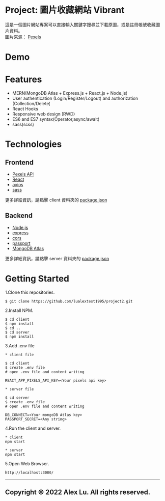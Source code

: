 # Project: 圖片收藏網站 Vibrant

這是一個圖片網站專案可以直接輸入關鍵字搜尋並下載原圖，或是註冊帳號收藏圖片資料。
<br />
圖片來源： [Pexels](https://www.pexels.com/)

# Demo

# Features

- MERN(MongoDB Atlas + Express.js + React.js + Node.js)
- User authentication (Login/Register/Logout) and authorization (Collection/Delete)
- React Hooks
- Responsive web design (RWD)
- ES6 and ES7 syntax(Operator,async/await)
- sass(scss)

# Technologies

## Frontend

- [Pexels API](https://www.pexels.com/api/)
- [React](https://zh-hant.reactjs.org/)
- [axios](https://github.com/axios/axios)
- [sass](https://sass-lang.com/)

更多詳細資訊，請點擊 client 資料夾的 [package.json](https://github.com/lualextest1995/project2/blob/main/client/package.json)

## Backend

- [Node.js](https://nodejs.org/zh-tw/)
- [express](https://expressjs.com/zh-tw/)
- [cors](https://www.npmjs.com/package/cors)
- [passport](https://www.passportjs.org)
- [MongoDB Atlas](https://www.mongodb.com/atlas/database)

更多詳細資訊，請點擊 server 資料夾的 [package.json](https://github.com/lualextest1995/project2/blob/main/server/package.json)

# Getting Started

1.Clone this repositories.

```
$ git clone https://github.com/lualextest1995/project2.git
```

2.Install NPM.

```
$ cd client
$ npm install
$ cd ..
$ cd server
$ npm install
```

3.Add .env file

```
* client file

$ cd client
$ create .env file
# open .env file and content writing

REACT_APP_PIXELS_API_KEY=<Your pixels api key>

* server file

$ cd server
$ create .env file
# open .env file and content writing

DB_CONNECT=<Your mongoDB Atlas key>
PASSPORT_SECRET=<Any string>
```

4.Run the client and server.

```
* client
npm start

* server
npm start
```

5.Open Web Browser.

```
http://localhost:3000/
```

---

## Copyright © 2022 Alex Lu. All rights reserved.
